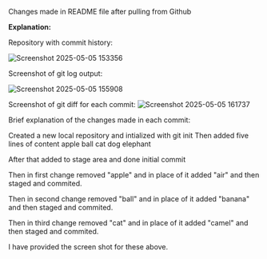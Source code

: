 Changes made in README file after pulling from Github


**Explanation:**

Repository with commit history:

![Screenshot 2025-05-05 153356](https://github.com/user-attachments/assets/17bb455b-4490-4684-9654-7ec2912df41d)


Screenshot of git log output:

![Screenshot 2025-05-05 155908](https://github.com/user-attachments/assets/34f22943-85d3-4fa3-8c09-35309350d03e)

Screenshot of git diff for each commit:
![Screenshot 2025-05-05 161737](https://github.com/user-attachments/assets/dfe464a1-9761-4762-866c-382a69920333)


Brief explanation of the changes made in each commit:

Created a new local repository and intialized with git init
Then added five lines of content
apple
ball
cat
dog
elephant

After that added to stage area and done initial commit

Then in first change removed "apple" and in place of it added "air" and then staged and commited.

Then in second change removed "ball" and in place of it added "banana" and then staged and commited.

Then in third change removed "cat" and in place of it added "camel" and then staged and commited.

I have provided the screen shot for these above.
